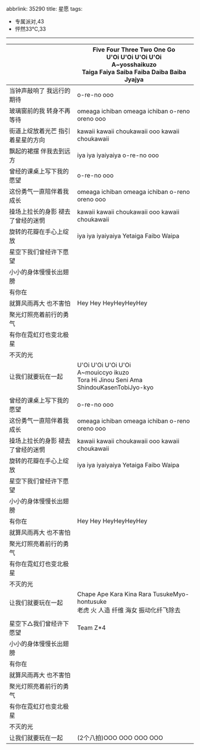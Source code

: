 abbrlink: 35290
title: 星愿
tags:
  - 专属派对,43
  - 怦然33℃,33
---
|      |Five Four Three Two One Go<br>U'Oi U'Oi U'Oi U'Oi<br>A~yosshaikuzo<br>Taiga Faiya Saiba Faiba Daiba Baiba Jyajya|
|--|--|
|当钟声敲响了 我远行的期待|o-re-no ooo|
|玻璃窗前的我 转身不再等待|omeaga ichiban omeaga ichiban o-reno oreno ooo|
|街道上绽放着光芒 指引着星星的方向|kawaii kawaii choukawaii ooo kawaii choukawaii|
|飘起的裙摆 伴我去到远方|iya iya iyaiyaiya o-re-no ooo|
|曾经的课桌上写下我的愿望|o-re-no ooo|
|这份勇气一直陪伴着我成长|omeaga ichiban omeaga ichiban o-reno oreno ooo|
|操场上拉长的身影 褪去了曾经的迷惘|kawaii kawaii choukawaii ooo kawaii choukawaii|
|旋转的花瓣在手心上绽放|iya iya iyaiyaiya Yetaiga Faibo Waipa|
|星空下我们曾经许下愿望|      |
|小小的身体慢慢长出翅膀|      |
|有你在|      |
|就算风雨再大 也不害怕|Hey Hey HeyHeyHeyHey|
|聚光灯照亮着前行的勇气|      |
|有你在霓虹灯也变北极星|      |
|不灭的光|      |
|让我们就要玩在一起|U'Oi U'Oi U'Oi U'Oi<br>A~mouiccyo ikuzo<br>Tora Hi Jinou Seni Ama ShindouKasenTobiJyo-kyo|
|      |      |
|曾经的课桌上写下我的愿望|o-re-no ooo|
|这份勇气一直陪伴着我成长|omeaga ichiban omeaga ichiban o-reno oreno ooo|
|操场上拉长的身影 褪去了曾经的迷惘|kawaii kawaii choukawaii ooo kawaii choukawaii|
|旋转的花瓣在手心上绽放|iya iya iyaiyaiya Yetaiga Faibo Waipa|
|星空下我们曾经许下愿望|      |
|小小的身体慢慢长出翅膀|      |
|有你在|Hey Hey HeyHeyHeyHey|
|就算风雨再大 也不害怕|      |
|聚光灯照亮着前行的勇气|      |
|有你在霓虹灯也变北极星|      |
|不灭的光|      |
|让我们就要玩在一起|Chape Ape Kara Kina Rara TusukeMyo-hontusuke<br>老虎 火 人造 纤维 海女 振动化纤飞除去|
|      |      |
|星空下△我们曾经许下愿望|Team Z*4|
|小小的身体慢慢长出翅膀|      |
|有你在|      |
|就算风雨再大 也不害怕|      |
|聚光灯照亮着前行的勇气|      |
|有你在霓虹灯也变北极星|      |
|不灭的光|      |
|让我们就要玩在一起|(2个八拍)OOO OOO OOO OOO|
